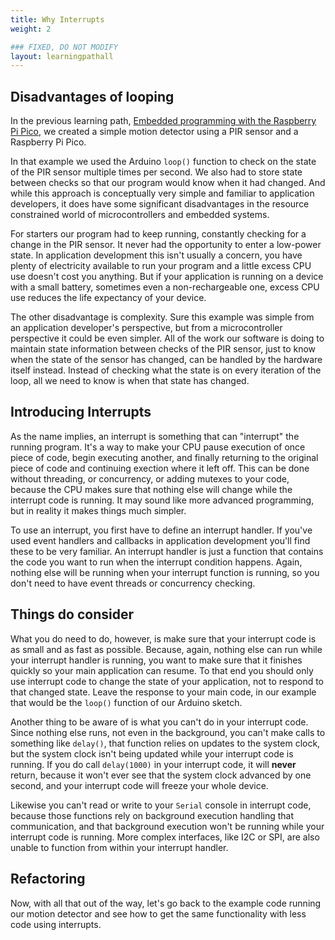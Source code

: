 ```yaml
---
title: Why Interrupts
weight: 2

### FIXED, DO NOT MODIFY
layout: learningpathall
---
```


## Disadvantages of looping
In the previous learning path, [Embedded programming with the Raspberry Pi Pico](), we created a simple motion detector using a PIR sensor and a Raspberry Pi Pico. 

In that example we used the Arduino `loop()` function to check on the state of the PIR sensor multiple times per second. We also had to store state between checks so that our program would know when it had changed. And while this approach is conceptually very simple and familiar to application developers, it does have some significant disadvantages in the resource constrained world of microcontrollers and embedded systems.

For starters our program had to keep running, constantly checking for a change in the PIR sensor. It never had the opportunity to enter a low-power state. In application development this isn't usually a concern, you have plenty of electricity available to run your program and a little excess CPU use doesn't cost you anything. But if your application is running on a device with a small battery, sometimes even a non-rechargeable one, excess CPU use reduces the life expectancy of your device.

The other disadvantage is complexity. Sure this example was simple from an application developer's perspective, but from a microcontroller perspective it could be even simpler. All of the work our software is doing to maintain state information between checks of the PIR sensor, just to know when the state of the sensor has changed, can be handled by the hardware itself instead. Instead of checking what the state is on every iteration of the loop, all we need to know is when that state has changed.

## Introducing Interrupts
As the name implies, an interrupt is something that can "interrupt" the running program. It's a way to make your CPU pause execution of once piece of code, begin executing another, and finally returning to the original piece of code and continuing exection where it left off. This can be done without threading, or concurrency, or adding mutexes to your code, because the CPU makes sure that nothing else will change while the interrupt code is running. It may sound like more advanced programming, but in reality it makes things much simpler.

To use an interrupt, you first have to define an interrupt handler. If you've used event handlers and callbacks in application development you'll find these to be very familiar. An interrupt handler is just a function that contains the code you want to run when the interrupt condition happens. Again, nothing else will be running when your interrupt function is running, so you don't need to have event threads or concurrency checking. 

## Things do consider
What you do need to do, however, is make sure that your interrupt code is as small and as fast as possible. Because, again, nothing else can run while your interrupt handler is running, you want to make sure that it finishes quickly so your main application can resume. To that end you should only use interrupt code to change the state of your application, not to respond to that changed state. Leave the response to your main code, in our example that would be the `loop()` function of our Arduino sketch.

Another thing to be aware of is what you can't do in your interrupt code. Since nothing else runs, not even in the background, you can't make calls to something like `delay()`, that function relies on updates to the system clock, but the system clock isn't being updated while your interrupt code is running. If you do call `delay(1000)` in your interrupt code, it will **never** return, because it won't ever see that the system clock advanced by one second, and your interrupt code will freeze your whole device.

Likewise you can't read or write to your `Serial` console in interrupt code, because those functions rely on background execution handling that communication, and that background execution won't be running while your interrupt code is running. More complex interfaces, like I2C or SPI, are also unable to function from within your interrupt handler.

## Refactoring
Now, with all that out of the way, let's go back to the example code running our motion detector and see how to get the same functionality with less code using interrupts.
